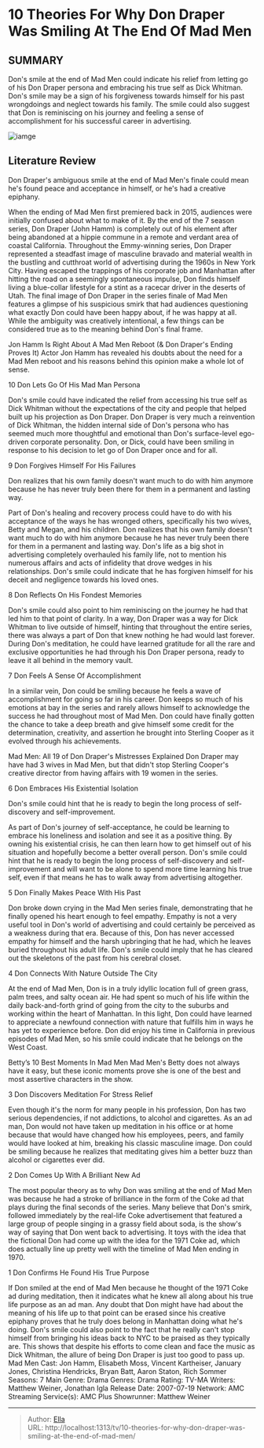 # 10 Theories For Why Don Draper Was Smiling At The End Of Mad Men


## SUMMARY 


 Don&#39;s smile at the end of Mad Men could indicate his relief from letting go of his Don Draper persona and embracing his true self as Dick Whitman. 
 Don&#39;s smile may be a sign of his forgiveness towards himself for his past wrongdoings and neglect towards his family. 
 The smile could also suggest that Don is reminiscing on his journey and feeling a sense of accomplishment for his successful career in advertising. 

![iamge](https://static1.srcdn.com/wordpress/wp-content/uploads/2020/12/Don-Draper-4-Cropped.jpg)

## Literature Review
Don Draper&#39;s ambiguous smile at the end of Mad Men&#39;s finale could mean he&#39;s found peace and acceptance in himself, or he&#39;s had a creative epiphany.




When the ending of Mad Men first premiered back in 2015, audiences were initially confused about what to make of it. By the end of the 7 season series, Don Draper (John Hamm) is completely out of his element after being abandoned at a hippie commune in a remote and verdant area of coastal California. Throughout the Emmy-winning series, Don Draper represented a steadfast image of masculine bravado and material wealth in the bustling and cutthroat world of advertising during the 1960s in New York City.
Having escaped the trappings of his corporate job and Manhattan after hitting the road on a seemingly spontaneous impulse, Don finds himself living a blue-collar lifestyle for a stint as a racecar driver in the deserts of Utah. The final image of Don Draper in the series finale of Mad Men features a glimpse of his suspicious smirk that had audiences questioning what exactly Don could have been happy about, if he was happy at all. While the ambiguity was creatively intentional, a few things can be considered true as to the meaning behind Don&#39;s final frame.
            
 
 Jon Hamm Is Right About A Mad Men Reboot (&amp; Don Draper&#39;s Ending Proves It) 
Actor Jon Hamm has revealed his doubts about the need for a Mad Men reboot and his reasons behind this opinion make a whole lot of sense. 













 








 10  Don Lets Go Of His Mad Man Persona 
        

Don&#39;s smile could have indicated the relief from accessing his true self as Dick Whitman without the expectations of the city and people that helped built up his projection as Don Draper. Don Draper is very much a reinvention of Dick Whitman, the hidden internal side of Don&#39;s persona who has seemed much more thoughtful and emotional than Don&#39;s surface-level ego-driven corporate personality. Don, or Dick, could have been smiling in response to his decision to let go of Don Draper once and for all.





 9  Don Forgives Himself For His Failures 
        

Don realizes that his own family doesn&#39;t want much to do with him anymore because he has never truly been there for them in a permanent and lasting way. 

Part of Don&#39;s healing and recovery process could have to do with his acceptance of the ways he has wronged others, specifically his two wives, Betty and Megan, and his children. Don realizes that his own family doesn&#39;t want much to do with him anymore because he has never truly been there for them in a permanent and lasting way. Don&#39;s life as a big shot in advertising completely overhauled his family life, not to mention his numerous affairs and acts of infidelity that drove wedges in his relationships. Don&#39;s smile could indicate that he has forgiven himself for his deceit and negligence towards his loved ones.





 8  Don Reflects On His Fondest Memories 
        

Don&#39;s smile could also point to him reminiscing on the journey he had that led him to that point of clarity. In a way, Don Draper was a way for Dick Whitman to live outside of himself, hinting that throughout the entire series, there was always a part of Don that knew nothing he had would last forever. During Don&#39;s meditation, he could have learned gratitude for all the rare and exclusive opportunities he had through his Don Draper persona, ready to leave it all behind in the memory vault.





 7  Don Feels A Sense Of Accomplishment 
        

In a similar vein, Don could be smiling because he feels a wave of accomplishment for going so far in his career. Don keeps so much of his emotions at bay in the series and rarely allows himself to acknowledge the success he had throughout most of Mad Men. Don could have finally gotten the chance to take a deep breath and give himself some credit for the determination, creativity, and assertion he brought into Sterling Cooper as it evolved through his achievements.
            
 
 Mad Men: All 19 of Don Draper&#39;s Mistresses Explained 
Don Draper may have had 3 wives in Mad Men, but that didn&#39;t stop Sterling Cooper&#39;s creative director from having affairs with 19 women in the series.









 6  Don Embraces His Existential Isolation 
        

Don&#39;s smile could hint that he is ready to begin the long process of self-discovery and self-improvement. 

As part of Don&#39;s journey of self-acceptance, he could be learning to embrace his loneliness and isolation and see it as a positive thing. By owning his existential crisis, he can then learn how to get himself out of his situation and hopefully become a better overall person. Don&#39;s smile could hint that he is ready to begin the long process of self-discovery and self-improvement and will want to be alone to spend more time learning his true self, even if that means he has to walk away from advertising altogether.





 5  Don Finally Makes Peace With His Past 
        

Don broke down crying in the Mad Men series finale, demonstrating that he finally opened his heart enough to feel empathy. Empathy is not a very useful tool in Don&#39;s world of advertising and could certainly be perceived as a weakness during that era. Because of this, Don has never accessed empathy for himself and the harsh upbringing that he had, which he leaves buried throughout his adult life. Don&#39;s smile could imply that he has cleared out the skeletons of the past from his cerebral closet.





 4  Don Connects With Nature Outside The City 
        

At the end of Mad Men, Don is in a truly idyllic location full of green grass, palm trees, and salty ocean air. He had spent so much of his life within the daily back-and-forth grind of going from the city to the suburbs and working within the heart of Manhattan. In this light, Don could have learned to appreciate a newfound connection with nature that fulfills him in ways he has yet to experience before. Don did enjoy his time in California in previous episodes of Mad Men, so his smile could indicate that he belongs on the West Coast.
            
 
 Betty’s 10 Best Moments In Mad Men 
Mad Men&#39;s Betty does not always have it easy, but these iconic moments prove she is one of the best and most assertive characters in the show.









 3  Don Discovers Meditation For Stress Relief 
        

Even though it&#39;s the norm for many people in his profession, Don has two serious dependencies, if not addictions, to alcohol and cigarettes. As an ad man, Don would not have taken up meditation in his office or at home because that would have changed how his employees, peers, and family would have looked at him, breaking his classic masculine image. Don could be smiling because he realizes that meditating gives him a better buzz than alcohol or cigarettes ever did.





 2  Don Comes Up With A Brilliant New Ad 
        

The most popular theory as to why Don was smiling at the end of Mad Men was because he had a stroke of brilliance in the form of the Coke ad that plays during the final seconds of the series. Many believe that Don&#39;s smirk, followed immediately by the real-life Coke advertisement that featured a large group of people singing in a grassy field about soda, is the show&#39;s way of saying that Don went back to advertising. It toys with the idea that the fictional Don had come up with the idea for the 1971 Coke ad, which does actually line up pretty well with the timeline of Mad Men ending in 1970.





 1  Don Confirms He Found His True Purpose 
        

If Don smiled at the end of Mad Men because he thought of the 1971 Coke ad during meditation, then it indicates what he knew all along about his true life purpose as an ad man. Any doubt that Don might have had about the meaning of his life up to that point can be erased since his creative epiphany proves that he truly does belong in Manhattan doing what he&#39;s doing. Don&#39;s smile could also point to the fact that he really can&#39;t stop himself from bringing his ideas back to NYC to be praised as they typically are. This shows that despite his efforts to come clean and face the music as Dick Whitman, the allure of being Don Draper is just too good to pass up.
               Mad Men   Cast:   Jon Hamm, Elisabeth Moss, Vincent Kartheiser, January Jones, Christina Hendricks, Bryan Batt, Aaron Staton, Rich Sommer    Seasons:   7    Main Genre:   Drama    Genres:   Drama    Rating:   TV-MA    Writers:   Matthew Weiner, Jonathan Igla    Release Date:   2007-07-19    Network:   AMC    Streaming Service(s):   AMC Plus    Showrunner:   Matthew Weiner      

---

> Author: [Ella](https://instagram.hk.cn/)  
> URL: http://localhost:1313/tv/10-theories-for-why-don-draper-was-smiling-at-the-end-of-mad-men/  

